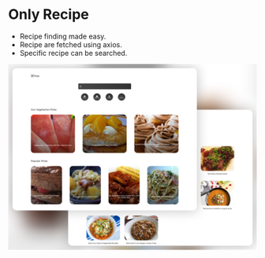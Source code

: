 # Only Recipe  

- Recipe finding made easy.
- Recipe are fetched using axios.
- Specific recipe can be searched.

![Recipe website](/preview.png)
